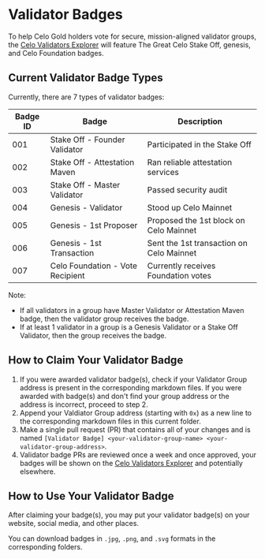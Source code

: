# Validator Badges

To help Celo Gold holders vote for secure, mission-aligned validator groups, the [Celo Validators Explorer](https://celo.org/validators/explore) will feature The Great Celo Stake Off, genesis, and Celo Foundation badges.

## Current Validator Badge Types

Currently, there are 7 types of validator badges:

|Badge ID|Badge|Description|
|--- |--- |--- |
|001|Stake Off - Founder Validator|Participated in the Stake Off|
|002|Stake Off - Attestation Maven|Ran reliable attestation services|
|003|Stake Off - Master Validator|Passed security audit|
|004|Genesis - Validator|Stood up Celo Mainnet|
|005|Genesis - 1st Proposer|Proposed the 1st block on Celo Mainnet|
|006|Genesis - 1st Transaction|Sent the 1st transaction on Celo Mainnet|
|007|Celo Foundation - Vote Recipient|Currently receives Foundation votes|

Note:
- If all validators in a group have Master Validator or Attestation Maven badge, then the validator group receives the badge.
- If at least 1 validator in a group is a Genesis Validator or a Stake Off Validator, then the group receives the badge.

## How to Claim Your Validator Badge

1. If you were awarded validator badge(s), check if your Validator Group address is present in the corresponding markdown files. If you were awarded with badge(s) and don't find your group address or the address is incorrect, proceed to step 2.
2. Append your Valdiator Group address (starting with `0x`) as a new line to the corresponding markdown files in this current folder.
3. Make a single pull request (PR) that contains all of your changes and is named `[Validator Badge] <your-validator-group-name> <your-validator-group-address>`.
4. Validator badge PRs are reviewed once a week and once approved, your badges will be shown on the [Celo Validators Explorer](https://celo.org/validators/explore) and potentially elsewhere.

## How to Use Your Validator Badge

After claiming your badge(s), you may put your validator badge(s) on your website, social media, and other places.

You can download badges in `.jpg`, `.png`, and `.svg` formats in the corresponding folders.
